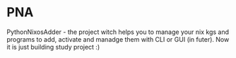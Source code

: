 # PNA
PythonNixosAdder - the project witch helps you to manage your nix kgs and programs to add, activate and manadge them with CLI or GUI (in futer). Now it is just building study project :)
